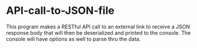 # API-call-to-JSON-file

This program makes a RESTful API call to an external link to receive a JSON response body that will then be deserialized and printed to the console. The console will have options as well to parse thru the data. 
